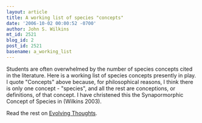 ```yaml
---
layout: article
title: A working list of species "concepts"
date: '2006-10-02 00:00:52 -0700'
author: John S. Wilkins
mt_id: 2521
blog_id: 2
post_id: 2521
basename: a_working_list
---
```

Students are often overwhelmed by the number of species concepts cited in the literature. Here is a working list of species concepts presently in play. I quote "Concepts" above because, for philosophical reasons, I think there is only one concept - "species", and all the rest are conceptions, or definitions, of that concept. I have christened this the Synapormorphic Concept of Species in (Wilkins 2003). 

Read the rest on [Evolving Thoughts](http://scienceblogs.com/evolvingthoughts/2006/10/a_list_of_26_species_concepts_1.php).
